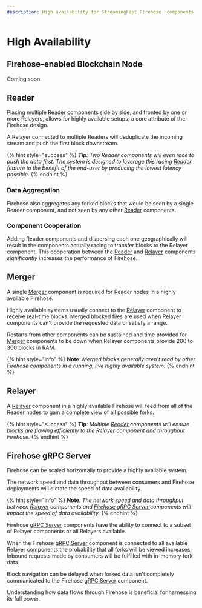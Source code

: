 ```yaml
---
description: High availability for StreamingFast Firehose  components
---
```


# High Availability

## Firehose-enabled Blockchain Node

Coming soon.

## Reader

Placing multiple [Reader](reader.md) components side by side, and fronted by one or more Relayers, allows for highly available setups; a core attribute of the Firehose design.

A Relayer connected to multiple Readers will deduplicate the incoming stream and push the first block downstream.

{% hint style="success" %}
_**Tip**: Two Reader components will even race to push the data first. The system is designed to leverage this racing_ [_Reader_](reader.md) _feature to the benefit of the end-user by producing the lowest latency possible._
{% endhint %}

### Data Aggregation

Firehose also aggregates any forked blocks that would be seen by a single Reader component, and not seen by any other [Reader](reader.md) components.

### Component Cooperation

Adding Reader components and dispersing each one geographically will result in the components actually racing to transfer blocks to the Relayer component. This cooperation between the [Reader](reader.md) and [Relayer](relayer.md) components _significantly_ increases the performance of Firehose.

## Merger

A single [Merger](merger.md) component is required for Reader nodes in a highly available Firehose.

Highly available systems usually connect to the [Relayer](relayer.md) component to receive real-time blocks. Merged blocked files are used when Relayer components can't provide the requested data or satisfy a range.

Restarts from other components can be sustained and time provided for [Merger](merger.md) components to be down when Relayer components provide 200 to 300 blocks in RAM.

{% hint style="info" %}
**Note**_: Merged blocks generally aren't read by other Firehose components in a running, live highly available system._
{% endhint %}

## Relayer

A [Relayer](relayer.md) component in a highly available Firehose will feed from all of the Reader nodes to gain a complete view of all possible forks.

{% hint style="success" %}
**Tip**_: Multiple_ [_Reader_](reader.md) _components will ensure blocks are flowing efficiently to the_ [_Relayer_](relayer.md) _component and throughout Firehose._
{% endhint %}

## Firehose gRPC Server

Firehose can be scaled horizontally to provide a highly available system.

The network speed and data throughput between consumers and Firehose deployments will dictate the speed of data availability.

{% hint style="info" %}
**Note**_: The network speed and data throughput between_ [_Relayer_](relayer.md) _components and_ [_Firehose gRPC Server_ ](grpc-server.md)_components will impact the speed of data availability._
{% endhint %}

Firehose [gRPC Server](grpc-server.md) components have the ability to connect to a subset of Relayer components or all Relayers available.

When the Firehose [gRPC Server](grpc-server.md) component is connected to all available Relayer components the probability that all forks will be viewed increases. Inbound requests made by consumers will be fulfilled with in-memory fork data.

Block navigation can be delayed when forked data isn't completely communicated to the Firehose [gRPC Server](grpc-server.md) component.

Understanding how data flows through Firehose is beneficial for harnessing its full power.
